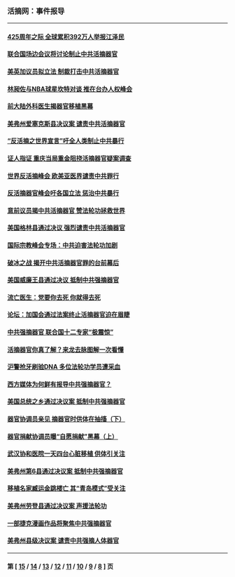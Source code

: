 ### 活摘网：事件报导
---
#### [425周年之际 全球累积392万人举报江泽民](../../pages/nf5877/n13719232.md?05020430) 
#### [联合国场边会议将讨论制止中共活摘器官](../../pages/nf5877/n13656361.md?05020430) 
#### [美英加议员拟立法 制裁打击中共活摘器官](../../pages/nf5877/n13430251.md?05020430) 
#### [林昶佐与NBA球星坎特对谈 推在台办人权峰会](../../pages/nf5877/n13414467.md?05020430) 
#### [前大陆外科医生揭器官移植黑幕](../../pages/nf5877/n13401416.md?05020430) 
#### [美弗州爱塞克斯县决议案 谴责中共活摘器官](../../pages/nf5877/n13320919.md?05020430) 
#### [“反活摘之世界宣言”吁全人类制止中共暴行](../../pages/nf5877/n13259730.md?05020430) 
#### [证人指证 重庆当局重金阻挠活摘器官疑案调查](../../pages/nf5877/n13259127.md?05020430) 
#### [世界反活摘峰会 欧美亚医界谴责中共罪行](../../pages/nf5877/n13253550.md?05020430) 
#### [反活摘器官峰会吁各国立法 惩治中共暴行](../../pages/nf5877/n13245052.md?05020430) 
#### [意前议员揭中共活摘器官 赞法轮功拯救世界](../../pages/nf5877/n13203445.md?05020430) 
#### [美国格林县通过决议 强烈谴责中共活摘器官](../../pages/nf5877/n13119367.md?05020430) 
#### [国际宗教峰会专场：中共迫害法轮功加剧](../../pages/nf5877/n13088279.md?05020430) 
#### [破冰之战 揭开中共活摘器官罪的台前幕后](../../pages/nf5877/n13082457.md?05020430) 
#### [美国威廉王县通过决议 抵制中共强摘器官](../../pages/nf5877/n13056521.md?05020430) 
#### [流亡医生：党要你去死 你就得去死](../../pages/nf5877/n13052835.md?05020430) 
#### [论坛：加国会通过法案终止活摘器官迫在眉睫](../../pages/nf5877/n13029839.md?05020430) 
#### [中共强摘器官 联合国十二专家“极震惊”](../../pages/nf5877/n13024313.md?05020430) 
#### [活摘器官你真了解？来龙去脉图解一次看懂](../../pages/nf5877/n13013820.md?05020430) 
#### [沪警抢牙刷验DNA 多位法轮功学员遭采血](../../pages/nf5877/n12969218.md?05020430) 
#### [西方媒体为何鲜有报导中共强摘器官？](../../pages/nf5877/n12932034.md?05020430) 
#### [美国总统之乡通过决议案 抵制中共强摘器官](../../pages/nf5877/n12908242.md?05020430) 
#### [器官协调员亲见 摘器官时供体在抽搐（下）](../../pages/nf5877/n12898622.md?05020430) 
#### [器官捐献协调员曝“自愿捐献”黑幕（上）](../../pages/nf5877/n12878830.md?05020430) 
#### [武汉协和医院一天四台心脏移植 供体引关注](../../pages/nf5877/n12863175.md?05020430) 
#### [美弗州第6县通过决议案 抵制中共强摘器官](../../pages/nf5877/n12805218.md?05020430) 
#### [移植名家臧运金跳楼亡 其“青岛模式”受关注](../../pages/nf5877/n12803746.md?05020430) 
#### [美弗州劳登县通过决议案 声援法轮功](../../pages/nf5877/n12785715.md?05020430) 
#### [一部捷克漫画作品将聚焦中共强摘器官](../../pages/nf5877/n12785954.md?05020430) 
#### [美弗州县级决议案 谴责中共强摘人体器官](../../pages/nf5877/n12721290.md?05020430) 

---
#### 第 [ [15](./15.md?05020430) / [14](./14.md?05020430) / [13](./13.md?05020430) / [12](./12.md?05020430) / [11](./11.md?05020430) / [10](./10.md?05020430) / [9](./9.md?05020430) / [8](./8.md?05020430) ] 页
